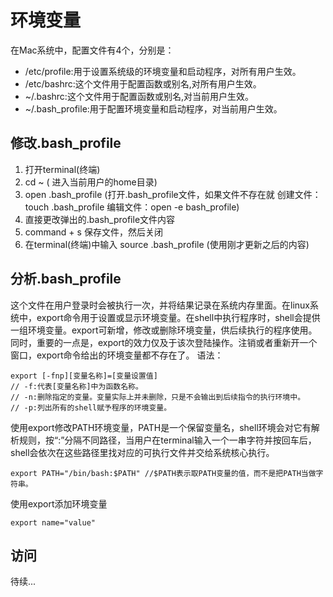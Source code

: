 # 环境变量
在Mac系统中，配置文件有4个，分别是：
* /etc/profile:用于设置系统级的环境变量和启动程序，对所有用户生效。
* /etc/bashrc:这个文件用于配置函数或别名,对所有用户生效。
* ~/.bashrc:这个文件用于配置函数或别名,对当前用户生效。
* ~/.bash_profile:用于配置环境变量和启动程序，对当前用户生效。

## 修改.bash_profile
1. 打开terminal(终端)
2. cd ~ ( 进入当前用户的home目录)
3. open .bash_profile (打开.bash_profile文件，如果文件不存在就  创建文件：touch .bash_profile  编辑文件：open -e bash_profile)
4. 直接更改弹出的.bash_profile文件内容
5. command + s 保存文件，然后关闭
6. 在terminal(终端)中输入 source .bash_profile (使用刚才更新之后的内容)

## 分析.bash_profile
这个文件在用户登录时会被执行一次，并将结果记录在系统内存里面。在linux系统中，export命令用于设置或显示环境变量。在shell中执行程序时，shell会提供一组环境变量。export可新增，修改或删除环境变量，供后续执行的程序使用。同时，重要的一点是，export的效力仅及于该次登陆操作。注销或者重新开一个窗口，export命令给出的环境变量都不存在了。
语法：

```
export [-fnp][变量名称]=[变量设置值]
// -f:代表[变量名称]中为函数名称。
// -n:删除指定的变量。变量实际上并未删除，只是不会输出到后续指令的执行环境中。
// -p:列出所有的shell赋予程序的环境变量。
```

使用export修改PATH环境变量，PATH是一个保留变量名，shell环境会对它有解析规则，按“:”分隔不同路径，当用户在terminal输入一个一串字符并按回车后，shell会依次在这些路径里找对应的可执行文件并交给系统核心执行。

```
export PATH="/bin/bash:$PATH" //$PATH表示取PATH变量的值，而不是把PATH当做字符串。
```
使用export添加环境变量

```
export name="value"
```

## 访问
待续...